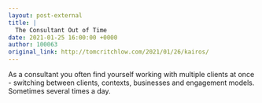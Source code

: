 ```yaml
---
layout: post-external
title: |
  The Consultant Out of Time
date: 2021-01-25 16:00:00 +0000
author: 100063
original_link: http://tomcritchlow.com/2021/01/26/kairos/
---
```


As a consultant you often find yourself working with multiple clients at once - switching between clients, contexts, businesses and engagement models. Sometimes several times a day.
